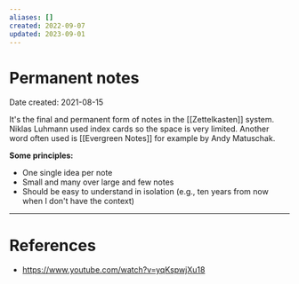 ```yaml
---
aliases: []
created: 2022-09-07
updated: 2023-09-01
---
```


# Permanent notes
Date created: 2021-08-15

It's the final and permanent form of notes in the [[Zettelkasten]] system. Niklas Luhmann used index cards so the space is very limited. Another word often used is [[Evergreen Notes]] for example by Andy Matuschak.

**Some principles:**
* One single idea per note
* Small and many over large and few notes
* Should be easy to understand in isolation (e.g., ten years from now when I don't have the context)

---
# References
* https://www.youtube.com/watch?v=yqKspwjXu18